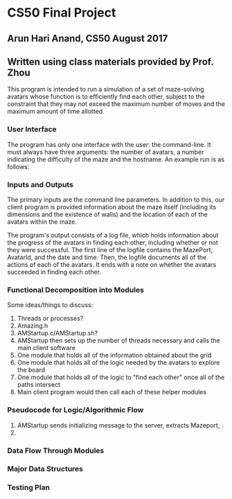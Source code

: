 # CS50 Final Project
## Arun Hari Anand, CS50 August 2017
## Written using class materials provided by Prof. Zhou

<High level description of the program and its function>
This program is intended to run a simulation of a set of maze-solving avatars whose
function is to efficiently find each other, subject to the constraint that they may
not exceed the maximum number of moves and the maximum amount of time allotted.

### User Interface
The program has only one interface with the user: the command-line. It must always
have three arguments: the number of avatars, a number indicating the difficulty
of the maze and the hostname. An example run is as follows: <example usage here>

### Inputs and Outputs
The primary inputs are the command line parameters. In addition to this, our client
program is provided information about the maze itself (including its dimensions and
the existence of walls) and the location of each of the avatars within the maze.

The program's output consists of a log file, which holds information about the progress
of the avatars in finding each other, including whether or not they were successful.
The first line of the logfile contains the MazePort, AvatarId, and the date and time.
Then, the logfile documents all of the actions of each of the avatars. It ends with
a note on whether the avatars succeeded in finding each other.

### Functional Decomposition into Modules
Some ideas/things to discuss:
1. Threads or processes?
2. Amazing.h
3. AMStartup.c/AMStartup.sh?
4. AMStartup then sets up the number of threads necessary and calls the main client software
5. One module that holds all of the information obtained about the grid
6. One module that holds all of the logic needed by the avatars to explore the board
7. One module that holds all of the logic to "find each other" once all of the paths intersect
8. Main client program would then call each of these helper modules


### Pseudocode for Logic/Algorithmic Flow
1. AMStartup sends initializing message to the server, extracts Mazeport, .
2. 


### Data Flow Through Modules


### Major Data Structures


### Testing Plan
